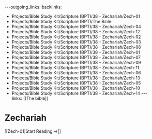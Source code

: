 ---outgoing_links:
backlinks:
  - Projects/Bible Study Kit/Scripture (BPT)/38 - Zechariah/Zech-01
  - Projects/Bible Study Kit/Scripture (BPT)/The Bible
  - Projects/Bible Study Kit/Scripture (BPT)/38 - Zechariah/Zech-04
  - Projects/Bible Study Kit/Scripture (BPT)/38 - Zechariah/Zech-12
  - Projects/Bible Study Kit/Scripture (BPT)/38 - Zechariah/Zech-02
  - Projects/Bible Study Kit/Scripture (BPT)/38 - Zechariah/Zech-03
  - Projects/Bible Study Kit/Scripture (BPT)/38 - Zechariah/Zech-08
  - Projects/Bible Study Kit/Scripture (BPT)/38 - Zechariah/Zech-01
  - Projects/Bible Study Kit/Scripture (BPT)/38 - Zechariah/Zech-07
  - Projects/Bible Study Kit/Scripture (BPT)/38 - Zechariah/Zech-09
  - Projects/Bible Study Kit/Scripture (BPT)/38 - Zechariah/Zech-11
  - Projects/Bible Study Kit/Scripture (BPT)/38 - Zechariah/Zech-06
  - Projects/Bible Study Kit/Scripture (BPT)/38 - Zechariah/Zech-13
  - Projects/Bible Study Kit/Scripture (BPT)/38 - Zechariah/Zech-05
  - Projects/Bible Study Kit/Scripture (BPT)/38 - Zechariah/Zech-10
  - Projects/Bible Study Kit/Scripture (BPT)/38 - Zechariah/Zech-14
---links: [[The bible]]
# Zechariah

[[Zech-01|Start Reading →]]
